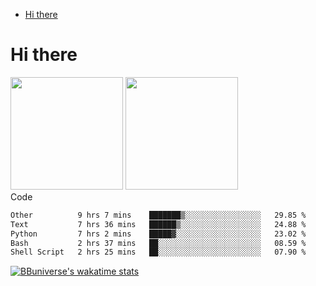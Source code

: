 <!--ts-->
* [Hi there](#hi-there)

<!-- Created by https://github.com/ekalinin/github-markdown-toc -->
<!-- Added by: runner, at: Wed Sep 27 04:19:34 UTC 2023 -->

<!--te-->


# Hi there

<!--
**BBuniverse/BBuniverse** is a ✨ _special_ ✨ repository because its `README.md` (this file) appears on your GitHub profile.

Here are some ideas to get you started:

- 🔭 I’m currently working on ...
- 🌱 I’m currently learning ...
- 👯 I’m looking to collaborate on ...
- 🤔 I’m looking for help with ...
- 💬 Ask me about ...
- 📫 How to reach me: ...
- 😄 Pronouns: ...
- ⚡ Fun fact: ...
-->


<div display="flex">
  <img src="https://github-readme-stats.vercel.app/api?username=BBuniverse&show_icons=true&count_private=true&theme=radical&hide_border=true" height="180"/>
  <img src="https://github-readme-stats.vercel.app/api/top-langs/?username=BBuniverse&layout=compact&theme=radical&hide_border=true" height="180"/>
</div
     

## Code
<!--START_SECTION:waka-->

```txt
Other          9 hrs 7 mins    ███████▒░░░░░░░░░░░░░░░░░   29.85 %
Text           7 hrs 36 mins   ██████▒░░░░░░░░░░░░░░░░░░   24.88 %
Python         7 hrs 2 mins    █████▓░░░░░░░░░░░░░░░░░░░   23.02 %
Bash           2 hrs 37 mins   ██░░░░░░░░░░░░░░░░░░░░░░░   08.59 %
Shell Script   2 hrs 25 mins   ██░░░░░░░░░░░░░░░░░░░░░░░   07.90 %
```

<!--END_SECTION:waka-->
     
[![BBuniverse's wakatime stats](https://github-readme-stats.vercel.app/api/wakatime?username=BBuniverse)](https://github.com/anuraghazra/github-readme-stats)
